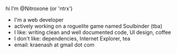 hi I’m @Nitroxone (or 'ntrx')
- I'm a web developer
- actively working on a roguelite game named Soulbinder (tba)
- I like: writing clean and well documented code, UI design, coffee
- I don't like:  dependencies, Internet Explorer, tea
- email: kraenash at gmail dot com
